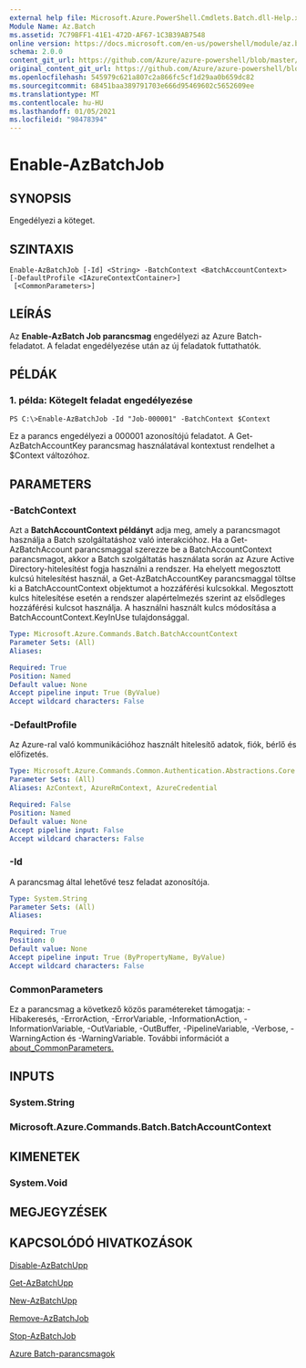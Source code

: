 ```yaml
---
external help file: Microsoft.Azure.PowerShell.Cmdlets.Batch.dll-Help.xml
Module Name: Az.Batch
ms.assetid: 7C79BFF1-41E1-472D-AF67-1C3B39AB7548
online version: https://docs.microsoft.com/en-us/powershell/module/az.batch/enable-azbatchjob
schema: 2.0.0
content_git_url: https://github.com/Azure/azure-powershell/blob/master/src/Batch/Batch/help/Enable-AzBatchJob.md
original_content_git_url: https://github.com/Azure/azure-powershell/blob/master/src/Batch/Batch/help/Enable-AzBatchJob.md
ms.openlocfilehash: 545979c621a807c2a866fc5cf1d29aa0b659dc82
ms.sourcegitcommit: 68451baa389791703e666d95469602c5652609ee
ms.translationtype: MT
ms.contentlocale: hu-HU
ms.lasthandoff: 01/05/2021
ms.locfileid: "98478394"
---
```

# Enable-AzBatchJob

## SYNOPSIS
Engedélyezi a köteget.

## SZINTAXIS

```
Enable-AzBatchJob [-Id] <String> -BatchContext <BatchAccountContext> [-DefaultProfile <IAzureContextContainer>]
 [<CommonParameters>]
```

## LEÍRÁS
Az **Enable-AzBatch Job parancsmag** engedélyezi az Azure Batch-feladatot.
A feladat engedélyezése után az új feladatok futtathatók.

## PÉLDÁK

### 1. példa: Kötegelt feladat engedélyezése
```
PS C:\>Enable-AzBatchJob -Id "Job-000001" -BatchContext $Context
```

Ez a parancs engedélyezi a 000001 azonosítójú feladatot.
A Get-AzBatchAccountKey parancsmag használatával kontextust rendelhet a $Context változóhoz.

## PARAMETERS

### -BatchContext
Azt a **BatchAccountContext példányt** adja meg, amely a parancsmagot használja a Batch szolgáltatáshoz való interakcióhoz.
Ha a Get-AzBatchAccount parancsmaggal szerezze be a BatchAccountContext parancsmagot, akkor a Batch szolgáltatás használata során az Azure Active Directory-hitelesítést fogja használni a rendszer. Ha ehelyett megosztott kulcsú hitelesítést használ, a Get-AzBatchAccountKey parancsmaggal töltse ki a BatchAccountContext objektumot a hozzáférési kulcsokkal. Megosztott kulcs hitelesítése esetén a rendszer alapértelmezés szerint az elsődleges hozzáférési kulcsot használja. A használni használt kulcs módosítása a BatchAccountContext.KeyInUse tulajdonsággal.

```yaml
Type: Microsoft.Azure.Commands.Batch.BatchAccountContext
Parameter Sets: (All)
Aliases:

Required: True
Position: Named
Default value: None
Accept pipeline input: True (ByValue)
Accept wildcard characters: False
```

### -DefaultProfile
Az Azure-ral való kommunikációhoz használt hitelesítő adatok, fiók, bérlő és előfizetés.

```yaml
Type: Microsoft.Azure.Commands.Common.Authentication.Abstractions.Core.IAzureContextContainer
Parameter Sets: (All)
Aliases: AzContext, AzureRmContext, AzureCredential

Required: False
Position: Named
Default value: None
Accept pipeline input: False
Accept wildcard characters: False
```

### -Id
A parancsmag által lehetővé tesz feladat azonosítója.

```yaml
Type: System.String
Parameter Sets: (All)
Aliases:

Required: True
Position: 0
Default value: None
Accept pipeline input: True (ByPropertyName, ByValue)
Accept wildcard characters: False
```

### CommonParameters
Ez a parancsmag a következő közös paramétereket támogatja: -Hibakeresés, -ErrorAction, -ErrorVariable, -InformationAction, -InformationVariable, -OutVariable, -OutBuffer, -PipelineVariable, -Verbose, -WarningAction és -WarningVariable. További információt a [about_CommonParameters.](http://go.microsoft.com/fwlink/?LinkID=113216)

## INPUTS

### System.String

### Microsoft.Azure.Commands.Batch.BatchAccountContext

## KIMENETEK

### System.Void

## MEGJEGYZÉSEK

## KAPCSOLÓDÓ HIVATKOZÁSOK

[Disable-AzBatchUpp](./Disable-AzBatchJob.md)

[Get-AzBatchUpp](./Get-AzBatchJob.md)

[New-AzBatchUpp](./New-AzBatchJob.md)

[Remove-AzBatchJob](./Remove-AzBatchJob.md)

[Stop-AzBatchJob](./Stop-AzBatchJob.md)

[Azure Batch-parancsmagok](/powershell/module/Az.Batch/)
